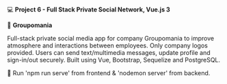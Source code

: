 :computer: **Project 6 - Full Stack Private Social Network, Vue.js 3**

:speech_balloon: **Groupomania**

Full-stack private social media app for company Groupomania to improve atmosphere and interactions between employees. Only company logos provided. Users can send text/multimedia messages, update profile and sign-in/out securely. Built using Vue, Bootstrap, Sequelize and PostgreSQL.

:link: Run 'npm run serve' from frontend & 'nodemon server' from backend.
